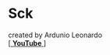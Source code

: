 # Sck

created by Ardunio Leonardo <Br>
  [[ **YouTube** ](https://www.youtube.com/watch?v=Wz_yLwDMHPM)]
